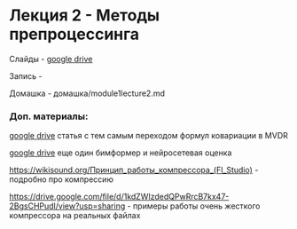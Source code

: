 # Лекция 2 - Методы препроцессинга 
Слайды - [google drive](https://docs.google.com/presentation/d/1-xe19Zp4qH1UU4dGTDYMKpfVVAEBMYTJ/edit?usp=sharing&ouid=116385375708859011313&rtpof=true&sd=true)

Запись - 

Домашка - домашка/module1lecture2.md 

### Доп. материалы:

[google drive](https://drive.google.com/file/d/1ZCVVsASj_LTQaZd8fu5QAYbiaX-IHZV-/view?usp=sharing) статья с тем самым переходом формул ковариации в MVDR

[google drive](https://drive.google.com/file/d/1ZEB2uWfgOQXjlov2ympsiEmKbp1zXkmJ/view?usp=sharing) еще один бимформер и нейросетевая оценка

https://wikisound.org/Принцип_работы_компрессора_(Fl_Studio) - подробно про компрессию

https://drive.google.com/file/d/1kdZWIzdedQPwRrcB7kx47-2BgsCHPudl/view?usp=sharing - примеры работы очень жесткого компрессора на реальных файлах
